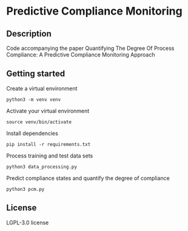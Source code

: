 # Predictive Compliance Monitoring

## Description
Code accompanying the paper Quantifying The Degree Of Process Compliance: A Predictive Compliance Monitoring Approach

## Getting started

Create a virtual environment
```
python3 -m venv venv
```

Activate your virtual environment
```
source venv/bin/activate
```

Install dependencies
```
pip install -r requirements.txt
```

Process training and test data sets
```
python3 data_processing.py
```

Predict compliance states and quantify the degree of compliance
```
python3 pcm.py
```

## License
LGPL-3.0 license
